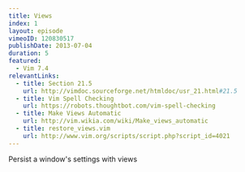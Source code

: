 ```yaml
---
title: Views
index: 1
layout: episode
vimeoID: 120830517
publishDate: 2013-07-04
duration: 5
featured:
  - Vim 7.4
relevantLinks:
  - title: Section 21.5
    url: http://vimdoc.sourceforge.net/htmldoc/usr_21.html#21.5
  - title: Vim Spell Checking
    url: https://robots.thoughtbot.com/vim-spell-checking
  - title: Make Views Automatic
    url: http://vim.wikia.com/wiki/Make_views_automatic
  - title: restore_views.vim
    url: http://www.vim.org/scripts/script.php?script_id=4021
---
```

Persist a window's settings with views
